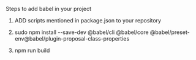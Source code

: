 Steps to add babel in your project

1) ADD scripts mentioned in package.json to your repository

2) sudo npm install --save-dev @babel/cli @babel/core  @babel/preset-env@babel/plugin-proposal-class-properties

3) npm run build
